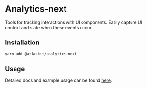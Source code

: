 # Analytics-next

Tools for tracking interactions with UI components. Easily capture UI context and state when these events occur.

## Installation

```sh
yarn add @atlaskit/analytics-next
```

## Usage

Detailed docs and example usage can be found [here](https://atlaskit.atlassian.com/packages/design-system/analytics-next).
